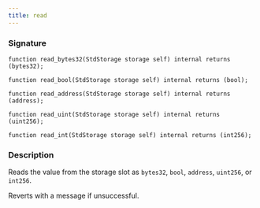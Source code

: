 ```yaml
---
title: read
---
```


### Signature

```solidity
function read_bytes32(StdStorage storage self) internal returns (bytes32);
```

```solidity
function read_bool(StdStorage storage self) internal returns (bool);
```

```solidity
function read_address(StdStorage storage self) internal returns (address);
```

```solidity
function read_uint(StdStorage storage self) internal returns (uint256);
```

```solidity
function read_int(StdStorage storage self) internal returns (int256);
```

### Description

Reads the value from the storage slot as `bytes32`, `bool`, `address`, `uint256`, or `int256`.

Reverts with a message if unsuccessful.
